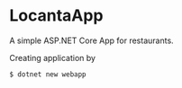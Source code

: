 # LocantaApp
 A simple ASP.NET Core App for restaurants.

 Creating application by 
```bash
$ dotnet new webapp 
```
